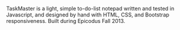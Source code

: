 TaskMaster is a light, simple to-do-list notepad written and tested in Javascript, and designed by hand with HTML, CSS, and Bootstrap responsiveness. Built during Epicodus Fall 2013.
